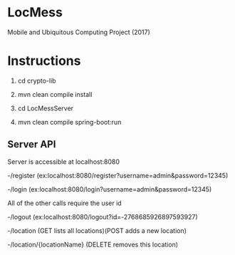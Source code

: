 # LocMess
Mobile and Ubiquitous Computing Project (2017)


# Instructions
1. cd crypto-lib

2. mvn clean compile install

3. cd LocMessServer

4. mvn clean compile spring-boot:run

## Server API
Server is accessible at localhost:8080

-/register (ex:localhost:8080/register?username=admin&password=12345)

-/login (ex:localhost:8080/login?username=admin&password=12345)

All of the other calls require the user id

-/logout (ex:localhost:8080/logout?id=-2768685926897593927)

-/location (GET lists all locations)(POST adds a new location)

-/location/{locationName} (DELETE removes this location)

